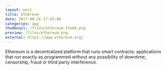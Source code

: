 ```yaml
---
layout: post
title: Ethereum
date: 2017-08-26 17:45:00
categories: app
thumbnail: /files/ethereum_thumb.png
preview: /files/ethereum.png
external: https://www.ethereum.org/
---
```

Ethereum is a  decentralized platform that runs smart contracts: applications that run exactly as programmed without any possibility of downtime, censorship, fraud or third party interference.
